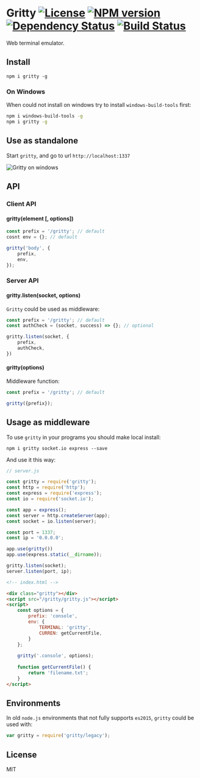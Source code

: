 Gritty [![License][LicenseIMGURL]][LicenseURL] [![NPM version][NPMIMGURL]][NPMURL] [![Dependency Status][DependencyStatusIMGURL]][DependencyStatusURL] [![Build Status][BuildStatusIMGURL]][BuildStatusURL]
=======
[NPMIMGURL]:                https://img.shields.io/npm/v/gritty.svg?style=flat
[BuildStatusIMGURL]:        https://img.shields.io/travis/cloudcmd/gritty/master.svg?style=flat
[DependencyStatusIMGURL]:   https://img.shields.io/gemnasium/cloudcmd/gritty.svg?style=flat
[LicenseIMGURL]:            https://img.shields.io/badge/license-MIT-317BF9.svg?style=flat
[NPM_INFO_IMG]:             https://nodei.co/npm/cloudcmd.png
[NPMURL]:                   https://npmjs.org/package/cloudcmd "npm"
[BuildStatusURL]:           https://travis-ci.org/cloudcmd/gritty  "Build Status"
[DependencyStatusURL]:      https://gemnasium.com/cloudcmd/gritty "Dependency Status"
[LicenseURL]:               https://tldrlegal.com/license/mit-license "MIT License"

Web terminal emulator.

## Install

`npm i gritty -g`

### On Windows

When could not install on windows try to install `windows-build-tools` first:

```sh
npm i windows-build-tools -g
npm i gritty -g
```

## Use as standalone

Start `gritty`, and go to url `http://localhost:1337`

![Gritty on windows](https://raw.githubusercontent.com/cloudcmd/gritty/master/img/gritty.png "Gritty")

## API

### Client API

#### gritty(element [, options])

```js
const prefix = '/gritty'; // default
cosnt env = {}; // default

gritty('body', {
    prefix,
    env,
});
```

### Server API

#### gritty.listen(socket, options)

`Gritty` could be used as middleware:

```js
const prefix = '/gritty'; // default
const authCheck = (socket, success) => {}; // optional

gritty.listen(socket, {
    prefix,
    authCheck,
})
```

#### gritty(options)

Middleware function:

```js
const prefix = '/gritty'; // default

gritty({prefix});
```

## Usage as middleware

To use `gritty` in your programs you should make local install:

`npm i gritty socket.io express --save`

And use it this way:

```js
// server.js

const gritty = require('gritty');
const http = require('http');
const express = require('express');
const io = require('socket.io');

const app = express();
const server = http.createServer(app);
const socket = io.listen(server);

const port = 1337;
const ip = '0.0.0.0';

app.use(gritty())
app.use(express.static(__dirname));

gritty.listen(socket);
server.listen(port, ip);
```

```html
<!-- index.html -->

<div class="gritty"></div>
<script src="/gritty/gritty.js"></script>
<script>
    const options = {
        prefix: 'console',
        env: {
            TERMINAL: 'gritty',
            CURREN: getCurrentFile,
        }
    };
    
    gritty('.console', options);
    
    function getCurrentFile() {
        return 'filename.txt';
    }
</script>
```

## Environments

In old `node.js` environments that not fully supports `es2015`, `gritty` could be used with:

```js
var gritty = require('gritty/legacy');
```

## License

MIT

